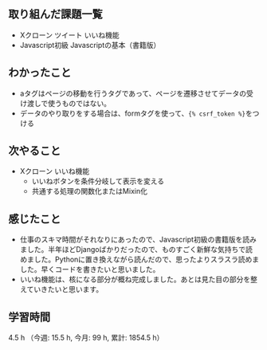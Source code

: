 ## 取り組んだ課題一覧
- Xクローン ツイート いいね機能
- Javascript初級 Javascriptの基本（書籍版）    

## わかったこと
- aタグはページの移動を行うタグであって、ページを遷移させてデータの受け渡しで使うものではない。
- データのやり取りをする場合は、formタグを使って、`{% csrf_token %}`をつける
## 次やること
- Xクローン いいね機能
    - いいねボタンを条件分岐して表示を変える
    - 共通する処理の関数化またはMixin化
    
## 感じたこと
- 仕事のスキマ時間がそれなりにあったので、Javascript初級の書籍版を読みました。半年ほどDjangoばかりだったので、ものすごく新鮮な気持ちで読めました。Pythonに置き換えながら読んだので、思ったよりスラスラ読めました。早くコードを書きたいと思いました。
- いいね機能は、核になる部分が概ね完成しました。あとは見た目の部分を整えていきたいと思います。        
    
## 学習時間
4.5 h （今週: 15.5 h, 今月: 99 h, 累計: 1854.5 h）